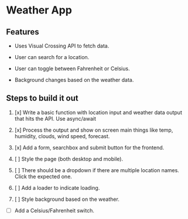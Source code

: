 # Weather App

## Features

- Uses Visual Crossing API to fetch data.

- User can search for a location.

- User can toggle between Fahrenheit or Celsius.

- Background changes based on the weather data.

## Steps to build it out

1) [x] Write a basic function with location input and weather data output that hits the API. Use async/await

2) [x] Process the output and show on screen main things like temp, humidity, clouds, wind speed, forecast.

3) [x] Add a form, searchbox and submit button for the frontend.

4) [ ] Style the page (both desktop and mobile).

5) [ ] There should be a dropdown if there are multiple location names. Click the expected one.

6) [ ] Add a loader to indicate loading.

7) [ ] Style background based on the weather.

- [ ] Add a Celsius/Fahrenheit switch.
